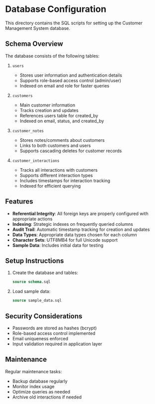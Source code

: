# Database Configuration

This directory contains the SQL scripts for setting up the Customer Management System database.

## Schema Overview

The database consists of the following tables:

1. `users`
   - Stores user information and authentication details
   - Supports role-based access control (admin/user)
   - Indexed on email and role for faster queries

2. `customers`
   - Main customer information
   - Tracks creation and updates
   - References users table for created_by
   - Indexed on email, status, and created_by

3. `customer_notes`
   - Stores notes/comments about customers
   - Links to both customers and users
   - Supports cascading deletes for customer records

4. `customer_interactions`
   - Tracks all interactions with customers
   - Supports different interaction types
   - Includes timestamps for interaction tracking
   - Indexed for efficient querying

## Features

- **Referential Integrity**: All foreign keys are properly configured with appropriate actions
- **Indexing**: Strategic indexes on frequently queried columns
- **Audit Trail**: Automatic timestamp tracking for creation and updates
- **Data Types**: Appropriate data types chosen for each column
- **Character Sets**: UTF8MB4 for full Unicode support
- **Sample Data**: Includes initial data for testing

## Setup Instructions

1. Create the database and tables:
   ```sql
   source schema.sql
   ```

2. Load sample data:
   ```sql
   source sample_data.sql
   ```

## Security Considerations

- Passwords are stored as hashes (bcrypt)
- Role-based access control implemented
- Email uniqueness enforced
- Input validation required in application layer

## Maintenance

Regular maintenance tasks:
- Backup database regularly
- Monitor index usage
- Optimize queries as needed
- Archive old interactions if needed